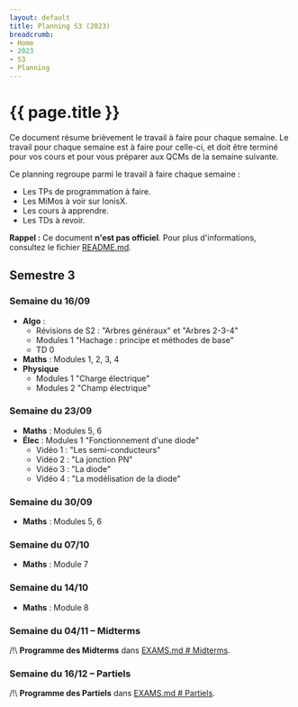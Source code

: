 ```yaml
---
layout: default
title: Planning S3 (2023)
breadcrumb:
- Home
- 2023
- S3
- Planning
---
```


# {{ page.title }}

Ce document résume brièvement le travail à faire pour chaque semaine.
Le travail pour chaque semaine est à faire pour celle-ci, et doit être terminé pour vos cours et pour vous préparer aux QCMs de la semaine suivante.

Ce planning regroupe parmi le travail à faire chaque semaine :
- Les TPs de programmation à faire.
- Les MiMos à voir sur IonisX.
- Les cours à apprendre.
- Les TDs à revoir.

**Rappel :** Ce document **n'est pas officiel**.
Pour plus d'informations, consultez le fichier [README.md](../../README.md).


## Semestre 3

### Semaine du 16/09

- **Algo** :
	- Révisions de S2 : "Arbres généraux" et "Arbres 2-3-4"
	- Modules 1 "Hachage : principe et méthodes de base"
	- TD 0
- **Maths** : Modules 1, 2, 3, 4
- **Physique**
	- Modules 1 "Charge électrique"
	- Modules 2 "Champ électrique"

### Semaine du 23/09

- **Maths** : Modules 5, 6
- **Élec** : Modules 1 "Fonctionnement d'une diode"
	- Vidéo 1 : "Les semi-conducteurs"
	- Vidéo 2 : "La jonction PN"
	- Vidéo 3 : "La diode"
	- Vidéo 4 : "La modélisation de la diode"

### Semaine du 30/09

- **Maths** : Modules 5, 6

### Semaine du 07/10

- **Maths** : Module 7

### Semaine du 14/10

- **Maths** : Module 8

### Semaine du 04/11 – Midterms

/!\ **Programme des Midterms** dans [EXAMS.md # Midterms](EXAMS.md#midterms).

### Semaine du 16/12 – Partiels

/!\ **Programme des Partiels** dans [EXAMS.md # Partiels](EXAMS.md#partiels).
